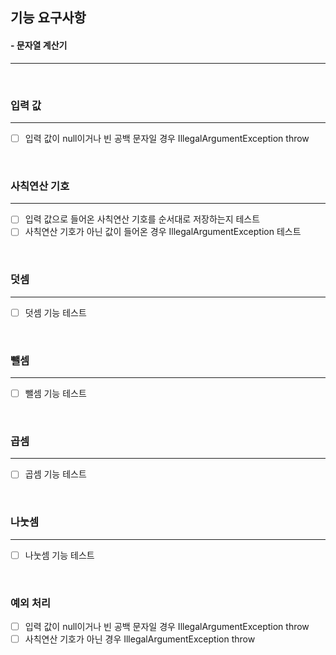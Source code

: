 ## 기능 요구사항
#### - 문자열 계산기
<hr />
<br />

### 입력 값
<hr />

- [ ] 입력 값이 null이거나 빈 공백 문자일 경우 IllegalArgumentException throw

<br />

### 사칙연산 기호
<hr />

- [ ] 입력 값으로 들어온 사칙연산 기호를 순서대로 저장하는지 테스트
- [ ] 사칙연산 기호가 아닌 값이 들어온 경우 IllegalArgumentException 테스트

<br />


### 덧셈
<hr />

- [ ] 덧셈 기능 테스트


<br />

### 뺄셈
<hr />

- [ ] 뺄셈 기능 테스트

<br />

### 곱셈
<hr />

- [ ] 곱셈 기능 테스트

<br />

### 나눗셈
<hr />

- [ ] 나눗셈 기능 테스트

<br />

### 예외 처리
- [ ] 입력 값이 null이거나 빈 공백 문자일 경우 IllegalArgumentException throw
- [ ] 사칙연산 기호가 아닌 경우 IllegalArgumentException throw